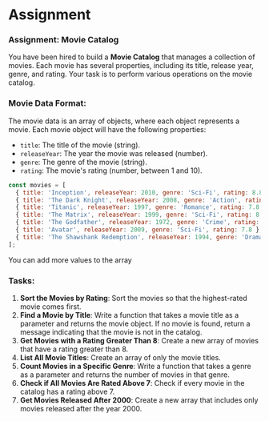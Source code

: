 # Assignment

### **Assignment: Movie Catalog**

You have been hired to build a **Movie Catalog** that manages a collection of movies. Each movie has several properties, including its title, release year, genre, and rating. Your task is to perform various operations on the movie catalog.

### **Movie Data Format:**

The movie data is an array of objects, where each object represents a movie. Each movie object will have the following properties:

- `title`: The title of the movie (string).
- `releaseYear`: The year the movie was released (number).
- `genre`: The genre of the movie (string).
- `rating`: The movie's rating (number, between 1 and 10).

```js
const movies = [
  { title: 'Inception', releaseYear: 2010, genre: 'Sci-Fi', rating: 8.8 },
  { title: 'The Dark Knight', releaseYear: 2008, genre: 'Action', rating: 9.0 },
  { title: 'Titanic', releaseYear: 1997, genre: 'Romance', rating: 7.8 },
  { title: 'The Matrix', releaseYear: 1999, genre: 'Sci-Fi', rating: 8.7 },
  { title: 'The Godfather', releaseYear: 1972, genre: 'Crime', rating: 9.2 },
  { title: 'Avatar', releaseYear: 2009, genre: 'Sci-Fi', rating: 7.8 },
  { title: 'The Shawshank Redemption', releaseYear: 1994, genre: 'Drama', rating: 9.3 }
];

```

You can add more values to the array

### Tasks:

1. **Sort the Movies by Rating**: Sort the movies so that the highest-rated movie comes first.
2. **Find a Movie by Title**: Write a function that takes a movie title as a parameter and returns the movie object. If no movie is found, return a message indicating that the movie is not in the catalog.
3. **Get Movies with a Rating Greater Than 8**: Create a new array of movies that have a rating greater than 8.
4. **List All Movie Titles**: Create an array of only the movie titles.
5. **Count Movies in a Specific Genre**: Write a function that takes a genre as a parameter and returns the number of movies in that genre.
6. **Check if All Movies Are Rated Above 7**: Check if every movie in the catalog has a rating above 7.
7. **Get Movies Released After 2000**: Create a new array that includes only movies released after the year 2000.
